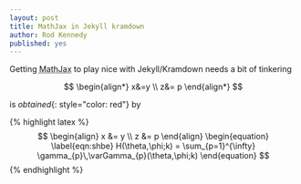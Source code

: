 ```yaml
---
layout: post
title: MathJax in Jekyll kramdown
author: Rod Kennedy
published: yes
---
```


Getting <abbr title="MathJax JavaScript display engine for mathematics"> MathJax</abbr> to play nice with Jekyll/Kramdown
needs a bit of tinkering

$$
\begin{align*}
x&=y \\
z&= p
\end{align*}
$$

is *obtained*{: style="color: red"} by

{% highlight latex %}
$$
\begin{align}
  x &= y \\
  z &= p
\end{align}
\begin{equation}
\label{eqn:shbe}
	H(\theta,\phi;k) = \sum_{p=1}^{\infty} \gamma_{p}\,\varGamma_{p}(\theta,\phi;k)
\end{equation}
$$
{% endhighlight %}
